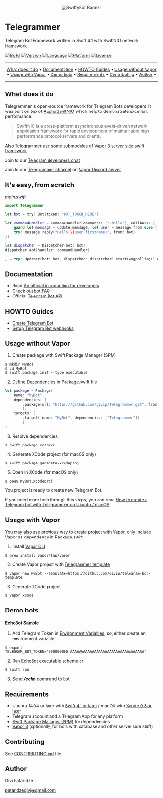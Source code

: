 <p align="center"><img src="http://gp-apps.com/github/telegrammer_logo.png" alt="SwiftyBot Banner"></p>

# Telegrammer
Telegram Bot Framework written in Swift 4.1 with SwiftNIO network framework

[![Build](https://circleci.com/gh/givip/Telegrammer/tree/master.svg?style=shield&circle-token=04a84114573c1c6b3039ef82b88e54f1f6b8c512)](https://circleci.com/gh/givip/Telegrammer)
[![Version](https://img.shields.io/badge/version-0.2.5-blue.svg)](https://github.com/givip/Telegrammer/releases)
[![Language](https://img.shields.io/badge/language-Swift%204.1-orange.svg)](https://swift.org/download/)
[![Platform](https://img.shields.io/badge/platform-Linux%20/%20macOS-ffc713.svg)](https://swift.org/download/)
[![License](https://img.shields.io/badge/license-MIT-lightgrey.svg)](https://github.com/givip/Telegrammer/blob/master/LICENSE)

---

<p align="center">
<a href="#what-does-it-do">What does it do</a> &bull;
<a href="#documentation">Documentation</a> &bull;
<a href="#howto-guides">HOWTO Guides</a> &bull;
<a href="#usage-without-vapor">Usage without Vapor</a> &bull;
<a href="#usage-with-vapor">Usage with Vapor</a> &bull;
<a href="#demo-bots">Demo bots</a> &bull;
<a href="#requirements">Requirements</a> &bull;
<a href="#contributing">Contributing</a> &bull;
<a href="#author">Author</a> &bull;
</p>

---

What does it do
---------------

Telegrammer is open-source framework for Telegram Bots developers.
It was built on top of [Apple/SwiftNIO](https://github.com/apple/swift-nio) which help to demonstrate excellent performance.
> SwiftNIO is a cross-platform asynchronous event-driven network application framework for rapid development of maintainable high performance protocol servers and clients.

Also Telegrammer use some submodules of [Vapor 3 server side swift framework](https://github.com/vapor/vapor)

Join to our [Telegram developers chat](https://t.me/joinchat/AzGW3kkUjLoK2dr3CZFrFQ)

Join to our [Telegrammer channel](https://discord.gg/yjspy8b) on [Vapor Discord server](https://discord.gg/3jG8QFV) 

It's easy, from scratch
-------------
_main.swift_
```swift
import Telegrammer

let bot = try! Bot(token: "BOT_TOKEN_HERE")

let commandHandler = CommandHandler(commands: ["/hello"], callback: { (update, _) in
    guard let message = update.message, let user = message.from else { return }
    try! message.reply("Hello \(user.firstName)", from: bot)
})

let dispatcher = Dispatcher(bot: bot)
dispatcher.add(handler: commandHandler)

_ = try! Updater(bot: bot, dispatcher: dispatcher).startLongpolling().wait()
```

Documentation
-------------

- Read [An official introduction for developers](https://core.telegram.org/bots) 
- Check out [bot FAQ](https://core.telegram.org/bots/faq)
- Official [Telegram Bot API](https://core.telegram.org/bots/api)

HOWTO Guides
-------------

- [Create Telegram Bot](https://core.telegram.org/bots#3-how-do-i-create-a-bot)
- [Setup Telegram Bot webhooks](https://core.telegram.org/bots/webhooks)

Usage without Vapor
---------------

1. Create package with Swift Package Manager (SPM)
```
$ mkdir MyBot
$ cd MyBot
$ swift package init --type executable
```
2. Define Dependencies in Package.swift file
```swift
let package = Package(
    name: "MyBot",
    dependencies: [
        .package(url: "https://github.com/givip/Telegrammer.git", from: "0.2.0")
        ],
    targets: [
        .target( name: "MyBot", dependencies: ["Telegrammer"])
        ]
)
```
3. Resolve dependencies
```
$ swift package resolve
```
4. Generate XCode project (for macOS only)
```
$ swift package generate-xcodeproj
```
5. Open in XCode (for macOS only)
```
$ open MyBot.xcodeproj
```
You project is ready to create new Telegram Bot.

If you need more help through this steps, you can read [How to create a Telegram bot with Telegrammer on Ubuntu / macOS](https://github.com/givip/Telegrammer/wiki/Creating-Telegram-bot-in-Swift)

Usage with Vapor
---------------

You may also use previous way to create project with Vapor, only include Vapor as dependency in Package.swift

1. Install [Vapor CLI](https://docs.vapor.codes/3.0/install/macos/)
```
$ brew install vapor/tap/vapor
```
2. Create Vapor project with [Telegrammer template](https://github.com/givip/telegram-bot-template/)
```
$ vapor new MyBot --template=https://github.com/givip/telegram-bot-template
```
3. Generate XCode project
```
$ vapor xcode
```

Demo bots
---------

#### EchoBot Sample
1. Add Telegram Token in [Environment Variables](http://nshipster.com/launch-arguments-and-environment-variables/), so, either create an environment variable:
```
$ export TELEGRAM_BOT_TOKEN='000000000:AAAAAAAAAAAAAAAAAAAAAAAAAAAAAAAAAA'
```
2. Run EchoBot executable scheme or
```
$ swift run
```
3. Send _**/echo**_ command to bot


Requirements
---------------

- Ubuntu 14.04 or later with [Swift 4.1 or later](https://swift.org/getting-started/) / macOS with [Xcode 9.3 or later](https://swift.org/download/)
- Telegram account and a Telegram App for any platform
- [Swift Package Manager (SPM)](https://github.com/apple/swift-package-manager/blob/master/Documentation/Usage.md) for dependencies 
- [Vapor 3](https://vapor.codes) (optionally, for bots with database and other server side stuff)

Contributing
---------------

See [CONTRIBUTING.md](CONTRIBUTING.md) file.

Author
------

Givi Pataridze

[pataridzegivi@gmail.com](mailto:pataridzegivi@gmail.com)
